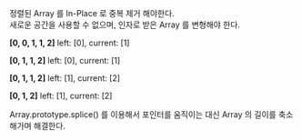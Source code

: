정렬된 Array 를 In-Place 로 중복 제거 해야한다.\
새로운 공간을 사용할 수 없으며, 인자로 받은 Array 를 변형해야 한다.

**[0, 0, 1, 1, 2]** left: [0], current: [1]

**[0, 1, 1, 2]** left: [0], current: [1]

**[0, 1, 1, 2]** left: [1], current: [2]

**[0, 1, 2]** left: [1], current: [2]

Array.prototype.splice() 를 이용해서 포인터를 움직이는 대신 Array 의 길이를 축소해가며 해결한다.
